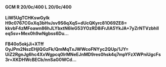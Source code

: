 #### GCM R 20/0c/400 L 20/0c/400
**LiW5UgTCHKswGyIk**<br/>**H9c0767CGxXq3bHvJsv9S6qXqS+dUcQKyrc81O69ZE8=**<br/>**kkvbF4zMFoawn86hJLYbxtN6leG53YOzRD8iFrJIA5YkJA+7yZrNTVzbhIleq5sv+Mex0h9wNgbss6Du...**<br/><br/>
**FB40o5okjJi+XTff**<br/>**OyJPm2NszEHjlQGzFk/QmMqTxJWWcoFNYyc2QUp/1JY=**<br/>**UiZ2RgnJg6hc4XxWgpcq0lrMNeEJnMD9res0hsk4q7mpYFzXWPniUgcFs3r+XKDHWcBECb/nnSaG0WCd...**